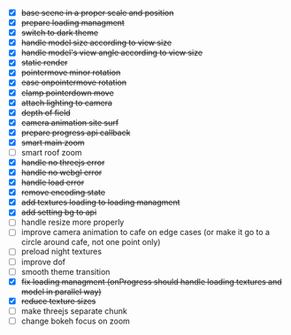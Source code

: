 - [x] ~~base scene in a proper scale and position~~
- [x] ~~prepare loading managment~~
- [x] ~~switch to dark theme~~
- [x] ~~handle model size according to view size~~
- [x] ~~handle model's view angle according to view size~~
- [x] ~~static render~~
- [x] ~~pointermove minor rotation~~
- [x] ~~ease onpointermove rotation~~
- [x] ~~clamp pointerdown move~~
- [x] ~~attach lighting to camera~~
- [x] ~~depth of field~~
- [x] ~~camera animation site surf~~
- [x] ~~prepare progress api callback~~
- [x] ~~smart main zoom~~
- [ ] smart roof zoom
- [x] ~~handle no threejs error~~
- [x] ~~handle no webgl error~~
- [x] ~~handle load error~~
- [x] ~~remove encoding state~~
- [x] ~~add textures loading to loading managment~~
- [x] ~~add setting bg to api~~
- [ ] handle resize more properly
- [ ] improve camera animation to cafe on edge cases (or make it go to a circle around cafe, not one point only)
- [ ] preload night textures
- [ ] improve dof
- [ ] smooth theme transition
- [x] ~~fix loading managment (onProgress should handle loading textures and model in parallel way)~~
- [x] ~~reduce texture sizes~~
- [ ] make threejs separate chunk
- [ ] change bokeh focus on zoom
